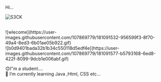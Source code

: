  Hi...

![S3CK](https://user-images.githubusercontent.com/107869779/181090314-0a058d6a-8077-43db-b7f0-5770cbd9a59a.gif)

<br>
![wlecome](https://user-images.githubusercontent.com/107869779/181091532-956599f3-8f70-49a4-8ed3-6b01ae05b922.gif)<br>
![b0d9401bada32b1b34c550118d5edf4e](https://user-images.githubusercontent.com/107869779/181091577-b5793168-6ed8-422f-8099-9dcb1e006abf.gif)



😊I"m a student....<br>
🌱 I’m currently learning Java ,Html, CSS etc...


<!--
**ShaniWasana/ShaniWasana** is a ✨ _special_ ✨ repository because its `README.md` (this file) appears on your GitHub profile.

Here are some ideas to get you started:

- 🔭 I’m currently working on ...
- 🌱 I’m currently learning ...
- 👯 I’m looking to collaborate on ...
- 🤔 I’m looking for help with ...
- 💬 Ask me about ...
- 📫 How to reach me: ...
- 😄 Pronouns: ...
- ⚡ Fun fact: ...
-->

